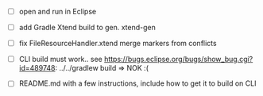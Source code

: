 - [ ] open and run in Eclipse

- [ ] add Gradle Xtend build to gen. xtend-gen 

- [ ] fix FileResourceHandler.xtend merge markers from conflicts

- [ ] CLI build must work.. see https://bugs.eclipse.org/bugs/show_bug.cgi?id=489748: ../../gradlew build => NOK :(

- [ ] README.md with a few instructions, include how to get it to build on CLI

